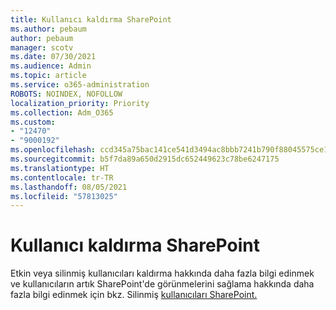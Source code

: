 ```yaml
---
title: Kullanıcı kaldırma SharePoint
ms.author: pebaum
author: pebaum
manager: scotv
ms.date: 07/30/2021
ms.audience: Admin
ms.topic: article
ms.service: o365-administration
ROBOTS: NOINDEX, NOFOLLOW
localization_priority: Priority
ms.collection: Adm_O365
ms.custom:
- "12470"
- "9000192"
ms.openlocfilehash: ccd345a75bac141ce541d3494ac8bbb7241b790f88045575ce1fb676320150f4
ms.sourcegitcommit: b5f7da89a650d2915dc652449623c78be6247175
ms.translationtype: HT
ms.contentlocale: tr-TR
ms.lasthandoff: 08/05/2021
ms.locfileid: "57813025"
---
```

# <a name="remove-users-from-sharepoint"></a>Kullanıcı kaldırma SharePoint

Etkin veya silinmiş kullanıcıları kaldırma hakkında daha fazla bilgi edinmek ve kullanıcıların artık SharePoint'de görünmelerini sağlama hakkında daha fazla bilgi edinmek için bkz. Silinmiş [kullanıcıları SharePoint.](/sharepoint/remove-users)



